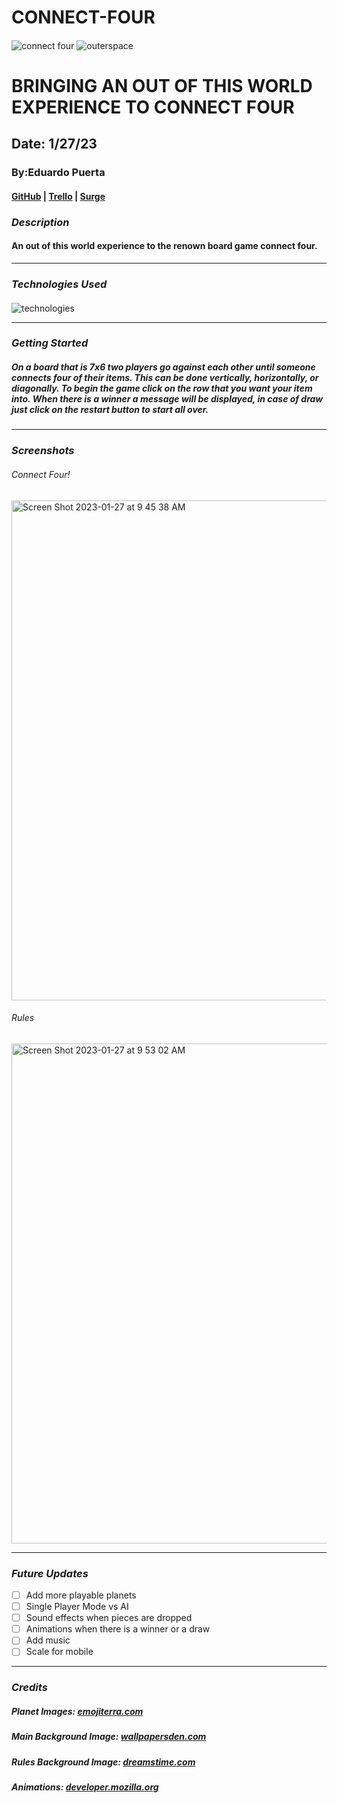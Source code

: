 # CONNECT-FOUR
#### 
![connect four](https://upload.wikimedia.org/wikipedia/en/7/79/Connect_4_Board_and_Box.jpg) ![outerspace](https://www.spacecentre.nz/resources/learn/universe/img/size_planets_480x270.jpg)
# BRINGING AN OUT OF THIS WORLD EXPERIENCE TO CONNECT FOUR
## Date: 1/27/23
### By:Eduardo Puerta
#### [GitHub](https://github.com/eduardopuerta9) | [Trello](https://trello.com/b/gYGDhlee/project-1) | [Surge](https://connect-four-space.surge.sh/index.html)

### ***Description*** 
#### An out of this world experience to the renown board game connect four. 
***

### ***Technologies Used***
####
![technologies](https://qph.cf2.quoracdn.net/main-qimg-aea6d70e3db223864d778ee560ec62c0.webp)
***

### ***Getting Started***
##### On a board that is 7x6 two players go against each other until someone connects four of their items. This can be done vertically, horizontally, or diagonally. To begin the game click on the row that you want your item into. When there is a winner a message will be displayed, in case of draw just click on the restart button to start all over. 

***
### ***Screenshots***
###### Connect Four!
<img width="800" alt="Screen Shot 2023-01-27 at 9 45 38 AM" src="https://user-images.githubusercontent.com/122240360/215114718-7693b643-039b-4960-ade1-858d08450458.png">

###### Rules
<img width="800" alt="Screen Shot 2023-01-27 at 9 53 02 AM" src="https://user-images.githubusercontent.com/122240360/215116202-001a0a24-c299-496e-ab08-2e48861d3a3b.png">

***
### ***Future Updates***
- [ ] Add more playable planets
- [ ] Single Player Mode vs AI
- [ ] Sound effects when pieces are dropped
- [ ] Animations when there is a winner or a draw
- [ ] Add music
- [ ] Scale for mobile

***
### ***Credits***
##### Planet Images: [emojiterra.com](https://emojiterra.com/)

##### Main Background Image: [wallpapersden.com](https://wallpapersden.com/astronaut-exploring-space-wallpaper/)

##### Rules Background Image: [dreamstime.com](https://www.dreamstime.com/paper-note-phrase-know-rules-background-space-text-yellow-image188940021)

##### Animations: [developer.mozilla.org](https://developer.mozilla.org/en-US/docs/Web/API/Element/animate)
